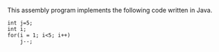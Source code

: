 This assembly program implements the following code written in Java.
```
int j=5;
int i;
for(i = 1; i<5; i++) 
    j--;
```

